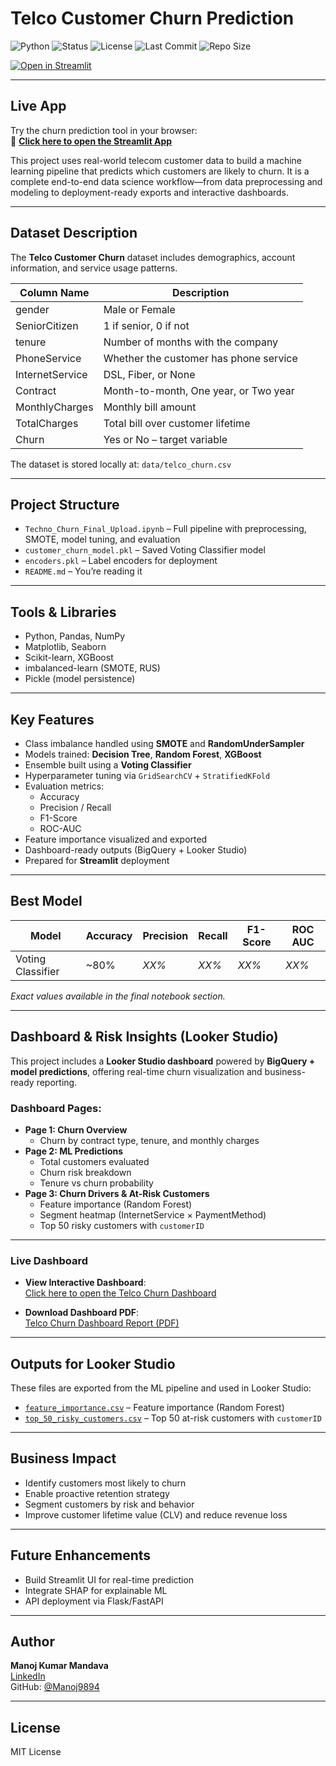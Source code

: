 # Telco Customer Churn Prediction

![Python](https://img.shields.io/badge/Python-3.9-blue?logo=python)
![Status](https://img.shields.io/badge/Status-Completed-brightgreen)
![License](https://img.shields.io/github/license/ManojM9894/telco-churn-prediction)
![Last Commit](https://img.shields.io/github/last-commit/ManojM9894/telco-churn-prediction)
![Repo Size](https://img.shields.io/github/repo-size/ManojM9894/telco-churn-prediction)

[![Open in Streamlit](https://static.streamlit.io/badges/streamlit_badge_black_white.svg)](https://telco-churn-prediction-2ukgrvfptmc9terlkegn8i.streamlit.app)

---

## Live App

Try the churn prediction tool in your browser:  
🔗 **[Click here to open the Streamlit App](https://telco-churn-prediction-2ukgrvfptmc9terlkegn8i.streamlit.app)**

This project uses real-world telecom customer data to build a machine learning pipeline that predicts which customers are likely to churn. It is a complete end-to-end data science workflow—from data preprocessing and modeling to deployment-ready exports and interactive dashboards.

---

## Dataset Description

The **Telco Customer Churn** dataset includes demographics, account information, and service usage patterns.

| Column Name       | Description                                 |
|-------------------|---------------------------------------------|
| gender            | Male or Female                              |
| SeniorCitizen     | 1 if senior, 0 if not                       |
| tenure            | Number of months with the company           |
| PhoneService      | Whether the customer has phone service      |
| InternetService   | DSL, Fiber, or None                         |
| Contract          | Month-to-month, One year, or Two year       |
| MonthlyCharges    | Monthly bill amount                         |
| TotalCharges      | Total bill over customer lifetime           |
| Churn             | Yes or No – target variable                 |

The dataset is stored locally at: `data/telco_churn.csv`

---

## Project Structure

- `Techno_Churn_Final_Upload.ipynb` – Full pipeline with preprocessing, SMOTE, model tuning, and evaluation
- `customer_churn_model.pkl` – Saved Voting Classifier model
- `encoders.pkl` – Label encoders for deployment
- `README.md` – You’re reading it 

---

## Tools & Libraries

- Python, Pandas, NumPy
- Matplotlib, Seaborn
- Scikit-learn, XGBoost
- imbalanced-learn (SMOTE, RUS)
- Pickle (model persistence)

---

## Key Features

- Class imbalance handled using **SMOTE** and **RandomUnderSampler**
- Models trained: **Decision Tree**, **Random Forest**, **XGBoost**
- Ensemble built using a **Voting Classifier**
- Hyperparameter tuning via `GridSearchCV` + `StratifiedKFold`
- Evaluation metrics:
  - Accuracy
  - Precision / Recall
  - F1-Score
  - ROC-AUC
- Feature importance visualized and exported
- Dashboard-ready outputs (BigQuery + Looker Studio)
- Prepared for **Streamlit** deployment

---

## Best Model

| Model            | Accuracy | Precision | Recall | F1-Score | ROC AUC |
|------------------|----------|-----------|--------|----------|---------|
| Voting Classifier| ~80%     | *XX%*     | *XX%*  | *XX%*    | *XX%*   |

*Exact values available in the final notebook section.*

---

## Dashboard & Risk Insights (Looker Studio)

This project includes a **Looker Studio dashboard** powered by **BigQuery + model predictions**, offering real-time churn visualization and business-ready reporting.

### Dashboard Pages:

- **Page 1: Churn Overview**
  - Churn by contract type, tenure, and monthly charges
- **Page 2: ML Predictions**
  - Total customers evaluated
  - Churn risk breakdown
  - Tenure vs churn probability
- **Page 3: Churn Drivers & At-Risk Customers**
  - Feature importance (Random Forest)
  - Segment heatmap (InternetService × PaymentMethod)
  - Top 50 risky customers with `customerID`

---

### Live Dashboard

- **View Interactive Dashboard**:  
  [Click here to open the Telco Churn Dashboard](https://lookerstudio.google.com/reporting/3769f0f4-c502-4488-a3a8-8a47f9d3d8a8)

- **Download Dashboard PDF**:  
  [Telco Churn Dashboard Report (PDF)](assets/Telco_Churn_Dashboard_Report.pdf)

---

## Outputs for Looker Studio

These files are exported from the ML pipeline and used in Looker Studio:

- [`feature_importance.csv`](data_outputs/feature_importance.csv) – Feature importance (Random Forest)
- [`top_50_risky_customers.csv`](data_outputs/top_50_risky_customers.csv) – Top 50 at-risk customers with `customerID`

---

## Business Impact

- Identify customers most likely to churn
- Enable proactive retention strategy
- Segment customers by risk and behavior
- Improve customer lifetime value (CLV) and reduce revenue loss

---

## Future Enhancements

- Build Streamlit UI for real-time prediction
- Integrate SHAP for explainable ML
- API deployment via Flask/FastAPI

---

## Author

**Manoj Kumar Mandava**  
[LinkedIn](https://www.linkedin.com/in/manojmandava9894)  
GitHub: [@Manoj9894](https://github.com/Manoj9894)

---

## License

MIT License
